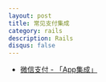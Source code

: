 ```yaml
---
layout: post
title: 常见支付集成
category: rails
description: Rails
disqus: false
---
```


* [微信支付 - 「App集成」](http://tao.logdown.com/posts/195357-micro-payments-app-integration)